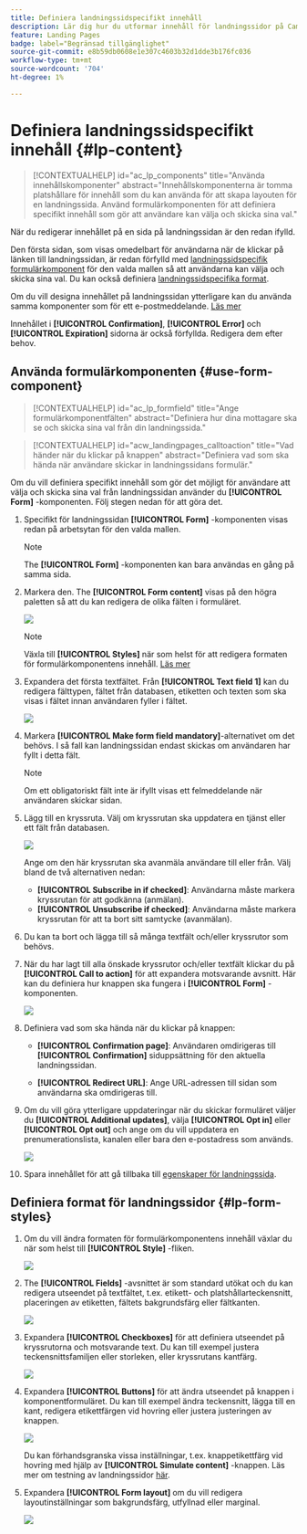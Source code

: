 ```yaml
---
title: Definiera landningssidspecifikt innehåll
description: Lär dig hur du utformar innehåll för landningssidor på Campaign Web
feature: Landing Pages
badge: label="Begränsad tillgänglighet"
source-git-commit: e8b59db0608e1e307c4603b32d1dde3b176fc036
workflow-type: tm+mt
source-wordcount: '704'
ht-degree: 1%

---
```


# Definiera landningssidspecifikt innehåll {#lp-content}

>[!CONTEXTUALHELP]
>id="ac_lp_components"
>title="Använda innehållskomponenter"
>abstract="Innehållskomponenterna är tomma platshållare för innehåll som du kan använda för att skapa layouten för en landningssida. Använd formulärkomponenten för att definiera specifikt innehåll som gör att användare kan välja och skicka sina val."

När du redigerar innehållet på en sida på landningssidan är den redan ifylld.

Den första sidan, som visas omedelbart för användarna när de klickar på länken till landningssidan, är redan förfylld med [landningssidspecifik formulärkomponent](#use-form-component) för den valda mallen så att användarna kan välja och skicka sina val. Du kan också definiera [landningssidspecifika format](#lp-form-styles).

Om du vill designa innehållet på landningssidan ytterligare kan du använda samma komponenter som för ett e-postmeddelande. [Läs mer](../email/content-components.md#add-content-components)

Innehållet i **[!UICONTROL Confirmation]**, **[!UICONTROL Error]** och **[!UICONTROL Expiration]** sidorna är också förfyllda. Redigera dem efter behov.

## Använda formulärkomponenten {#use-form-component}

>[!CONTEXTUALHELP]
>id="ac_lp_formfield"
>title="Ange formulärkomponentfälten"
>abstract="Definiera hur dina mottagare ska se och skicka sina val från din landningssida."

>[!CONTEXTUALHELP]
>id="acw_landingpages_calltoaction"
>title="Vad händer när du klickar på knappen"
>abstract="Definiera vad som ska hända när användare skickar in landningssidans formulär."

Om du vill definiera specifikt innehåll som gör det möjligt för användare att välja och skicka sina val från landningssidan använder du **[!UICONTROL Form]** -komponenten. Följ stegen nedan för att göra det.

1. Specifikt för landningssidan **[!UICONTROL Form]** -komponenten visas redan på arbetsytan för den valda mallen.

   >[!NOTE]
   >
   >The **[!UICONTROL Form]** -komponenten kan bara användas en gång på samma sida.

1. Markera den. The **[!UICONTROL Form content]** visas på den högra paletten så att du kan redigera de olika fälten i formuläret.

   ![](assets/lp-form-component.png)

   >[!NOTE]
   >
   >Växla till **[!UICONTROL Styles]** när som helst för att redigera formaten för formulärkomponentens innehåll. [Läs mer](#lp-form-styles)

1. Expandera det första textfältet. Från **[!UICONTROL Text field 1]** kan du redigera fälttypen, fältet från databasen, etiketten och texten som ska visas i fältet innan användaren fyller i fältet.

   ![](assets/lp-form-text-field.png)

1. Markera **[!UICONTROL Make form field mandatory]**-alternativet om det behövs.  I så fall kan landningssidan endast skickas om användaren har fyllt i detta fält.

   >[!NOTE]
   >
   >Om ett obligatoriskt fält inte är ifyllt visas ett felmeddelande när användaren skickar sidan.

1. Lägg till en kryssruta. Välj om kryssrutan ska uppdatera en tjänst eller ett fält från databasen.

   ![](assets/lp-form-checkbox.png)

   Ange om den här kryssrutan ska avanmäla användare till eller från. Välj bland de två alternativen nedan:

   * **[!UICONTROL Subscribe in if checked]**: Användarna måste markera kryssrutan för att godkänna (anmälan).
   * **[!UICONTROL Unsubscribe if checked]**: Användarna måste markera kryssrutan för att ta bort sitt samtycke (avanmälan).

1. Du kan ta bort och lägga till så många textfält och/eller kryssrutor som behövs.

1. När du har lagt till alla önskade kryssrutor och/eller textfält klickar du på **[!UICONTROL Call to action]** för att expandera motsvarande avsnitt. Här kan du definiera hur knappen ska fungera i **[!UICONTROL Form]** -komponenten.

   ![](assets/lp-call-to-action.png)

1. Definiera vad som ska hända när du klickar på knappen:

   * **[!UICONTROL Confirmation page]**: Användaren omdirigeras till **[!UICONTROL Confirmation]** siduppsättning för den aktuella landningssidan.

   * **[!UICONTROL Redirect URL]**: Ange URL-adressen till sidan som användarna ska omdirigeras till.

1. Om du vill göra ytterligare uppdateringar när du skickar formuläret väljer du **[!UICONTROL Additional updates]**, välja **[!UICONTROL Opt in]** eller **[!UICONTROL Opt out]** och ange om du vill uppdatera en prenumerationslista, kanalen eller bara den e-postadress som används.

   ![](assets/lp-form-additionnal-updates.png)

1. Spara innehållet för att gå tillbaka till [egenskaper för landningssida](create-lp.md).

## Definiera format för landningssidor {#lp-form-styles}

1. Om du vill ändra formaten för formulärkomponentens innehåll växlar du när som helst till **[!UICONTROL Style]** -fliken.

   ![](assets/lp_designer-form-style.png)

1. The **[!UICONTROL Fields]** -avsnittet är som standard utökat och du kan redigera utseendet på textfältet, t.ex. etikett- och platshållarteckensnitt, placeringen av etiketten, fältets bakgrundsfärg eller fältkanten.

   ![](assets/lp_designer-form-style-fields.png)

1. Expandera **[!UICONTROL Checkboxes]** för att definiera utseendet på kryssrutorna och motsvarande text. Du kan till exempel justera teckensnittsfamiljen eller storleken, eller kryssrutans kantfärg.

   ![](assets/lp_designer-form-style-checkboxes.png)

1. Expandera **[!UICONTROL Buttons]** för att ändra utseendet på knappen i komponentformuläret. Du kan till exempel ändra teckensnitt, lägga till en kant, redigera etikettfärgen vid hovring eller justera justeringen av knappen.

   ![](assets/lp_designer-form-style-buttons.png)

   Du kan förhandsgranska vissa inställningar, t.ex. knappetikettfärg vid hovring med hjälp av **[!UICONTROL Simulate content]** -knappen. Läs mer om testning av landningssidor [här](create-lp.md#test-landing-page).

1. Expandera **[!UICONTROL Form layout]** om du vill redigera layoutinställningar som bakgrundsfärg, utfyllnad eller marginal.

   ![](assets/lp_designer-form-style-layout.png)

<!--
1. Expand the **[!UICONTROL Form error]** section to adjust the display of the error message that displays in case a problem occurs. Check the corresponding option to preview the error text on the form.

    ![](assets/lp_designer-form-error-preview.png)-->

